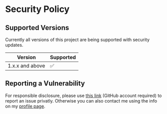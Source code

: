 # Security Policy

## Supported Versions

Currently all versions of this project are
being supported with security updates.

| Version         | Supported          |
| --------------- | ------------------ |
| 1.x.x and above | :white_check_mark: |

## Reporting a Vulnerability

For responsible disclosure, please use [this link](https://github.com/thomasleplus/ZymoloJ/security/advisories/new) (GitHub account required) to report an issue privatly. Otherwise you can also contact me using the info on my [profile page](https://github.com/thomasleplus).
